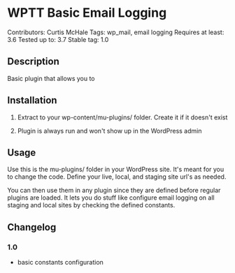 # WPTT Basic Email Logging

Contributors: Curtis McHale
Tags: wp_mail, email logging
Requires at least: 3.6
Tested up to: 3.7
Stable tag: 1.0


## Description

Basic plugin that allows you to

## Installation

1. Extract to your wp-content/mu-plugins/ folder. Create it if it doesn't exist

2. Plugin is always run and won't show up in the WordPress admin

## Usage

Use this is the mu-plugins/ folder in your WordPress site. It's meant for you to change the code. Define your live, local, and staging site url's as needed.

You can then use them in any plugin since they are defined before regular plugins are loaded. It lets you do stuff like configure email logging on all staging and local sites by checking the defined constants.

## Changelog

### 1.0

- basic constants configuration
